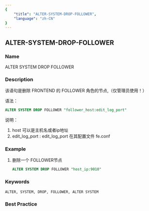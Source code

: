 ```yaml
---
{
    "title": "ALTER-SYSTEM-DROP-FOLLOWER",
    "language": "zh-CN"
}
---
```


<!--
Licensed to the Apache Software Foundation (ASF) under one
or more contributor license agreements.  See the NOTICE file
distributed with this work for additional information
regarding copyright ownership.  The ASF licenses this file
to you under the Apache License, Version 2.0 (the
"License"); you may not use this file except in compliance
with the License.  You may obtain a copy of the License at

  http://www.apache.org/licenses/LICENSE-2.0

Unless required by applicable law or agreed to in writing,
software distributed under the License is distributed on an
"AS IS" BASIS, WITHOUT WARRANTIES OR CONDITIONS OF ANY
KIND, either express or implied.  See the License for the
specific language governing permissions and limitations
under the License.
-->

## ALTER-SYSTEM-DROP-FOLLOWER

### Name

ALTER SYSTEM DROP FOLLOWER

### Description

该语句是删除 FRONTEND 的 FOLLOWER 角色的节点,（仅管理员使用！）

语法：

```sql
ALTER SYSTEM DROP FOLLOWER "follower_host:edit_log_port"
```

说明：

1. host 可以是主机名或者ip地址
2. edit_log_port : edit_log_port 在其配置文件 fe.conf

### Example

1. 删除一个 FOLLOWER节点

   ```sql
   ALTER SYSTEM DROP FOLLOWER "host_ip:9010"
   ```

### Keywords

    ALTER, SYSTEM, DROP, FOLLOWER, ALTER SYSTEM

### Best Practice

